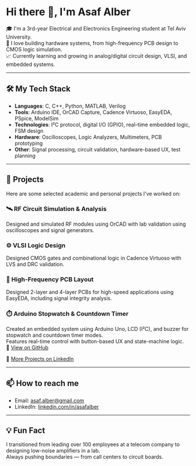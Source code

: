 # Hi there 👋, I'm Asaf Alber

🎓 I'm a 3rd-year Electrical and Electronics Engineering student at Tel Aviv University.  
🔧 I love building hardware systems, from high-frequency PCB design to CMOS logic simulation.  
📈 Currently learning and growing in analog/digital circuit design, VLSI, and embedded systems.

---

## 🛠️ My Tech Stack
- **Languages**: C, C++, Python, MATLAB, Verilog  
- **Tools**: Arduino IDE, OrCAD Capture, Cadence Virtuoso, EasyEDA, PSpice, ModelSim  
- **Technologies**: I²C protocol, digital I/O (GPIO), real-time embedded logic, FSM design  
- **Hardware**: Oscilloscopes, Logic Analyzers, Multimeters, PCB prototyping  
- **Other**: Signal processing, circuit validation, hardware-based UX, test planning

---

## 📂 Projects
Here are some selected academic and personal projects I've worked on:

### 🛰️ RF Circuit Simulation & Analysis  
Designed and simulated RF modules using OrCAD with lab validation using oscilloscopes and signal generators.

### ⚙️ VLSI Logic Design  
Designed CMOS gates and combinational logic in Cadence Virtuoso with LVS and DRC validation.

### 📐 High-Frequency PCB Layout  
Designed 2-layer and 4-layer PCBs for high-speed applications using EasyEDA, including signal integrity analysis.

### ⏱️ Arduino Stopwatch & Countdown Timer  
Created an embedded system using Arduino Uno, LCD (I²C), and buzzer for stopwatch and countdown timer modes.  
Features real-time control with button-based UX and state-machine logic.  
🔗 [View on GitHub](https://github.com/Asaf-Alber/arduino-stopwatch-countdown)

🔗 [More Projects on LinkedIn](https://www.linkedin.com/in/asafalber/details/projects/)

---

## 📫 How to reach me
- Email: asaf.alber@gmail.com  
- LinkedIn: [linkedin.com/in/asafalber](https://www.linkedin.com/in/asafalber/)

---

## 💡 Fun Fact  
I transitioned from leading over 100 employees at a telecom company to designing low-noise amplifiers in a lab.  
Always pushing boundaries — from call centers to circuit boards.

